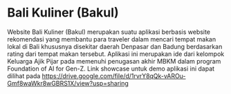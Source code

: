 # Bali Kuliner (Bakul)

Website Bali Kuliner (Bakul) merupakan suatu aplikasi berbasis website rekomendasi yang membantu para traveler dalam mencari tempat makan lokal di Bali khususnya disekitar daerah Denpasar dan Badung berdasarkan rating dari tempat makan tersebut. Aplikasi ini merupakan ide dari kelompok Keluarga Ajik Pijar pada memenuhi penugasan akhir MBKM dalam program Foundation of AI for Gen-Z. Link showcase untuk demo aplikasi ini dapat dilihat pada https://drive.google.com/file/d/1rvrY8qQk-vAROu-Gmf8waWkr8wGBRS1X/view?usp=sharing
